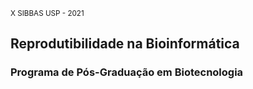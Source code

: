 <small>X SIBBAS USP - 2021</small>

## Reprodutibilidade na Bioinformática

### Programa de Pós-Graduação em Biotecnologia
